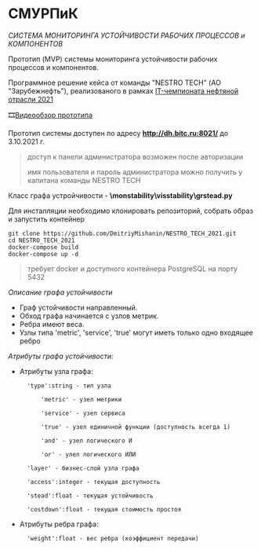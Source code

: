 # СМУРПиК
*СИСТЕМА МОНИТОРИНГА УСТОЙЧИВОСТИ РАБОЧИХ ПРОЦЕССОВ и КОМПОНЕНТОВ*

Прототип (MVP) системы мониторинга устойчивости рабочих процессов и компонентов.

Программное решение кейса от команды "NESTRO TECH" (АО "Зарубежнефть"), реализованого в рамках [IT-чемпионата нефтяной отрасли 2021](https://it-oilchamp.ru/)

🎞️[Видеообзор прототипа](https://youtu.be/DtyIV_fP5_8)

Прототип системы доступен по адресу **http://dh.bitc.ru:8021/** до 3.10.2021 г.
>  доступ к панели администратора возможен после авторизации
>
> имя пользователя и пароль администратора можно получить у капитана команды NESTRO TECH


Класс графа устройчивости - **\monstability\visstability\grstead.py**

Для инсталляции необходимо клонировать репозиторий, собрать образ и запустить контейнер
```
git clone https://github.com/DmitriyMishanin/NESTRO_TECH_2021.git
cd NESTRO_TECH_2021
docker-compose build
docker-compose up -d
```
> требует docker и доступного контейнера PostgreSQL на порту 5432

*Описание графа устойчивости*

* Граф устойчивости направленный.
* Обход графа начинается с узлов метрик.
* Ребра имеют веса.
* Узлы типа 'metric', 'service', 'true' могут иметь только одно входящее ребро

*Атрибуты графа устойчивости:*
* Атрибуты узла графа:

        'type':string - тип узла

            'metric' - узел метрики
            
            'service' - узел сервиса
            
            'true' - узел единичной функции (доступность всегда 1)
            
            'and' - узел логического И
            
            'or' - улел логического ИЛИ
            
        'layer' - бизнес-слой узла графа
         
        'access':integer - текущая доступность
        
        'stead':float - текущая устойчивость
        
        'costdown':float - текущая стоимость простоя        

* Атрибуты ребра графа:

        'weight':float - вес ребра (коэффициент передачи)
    
